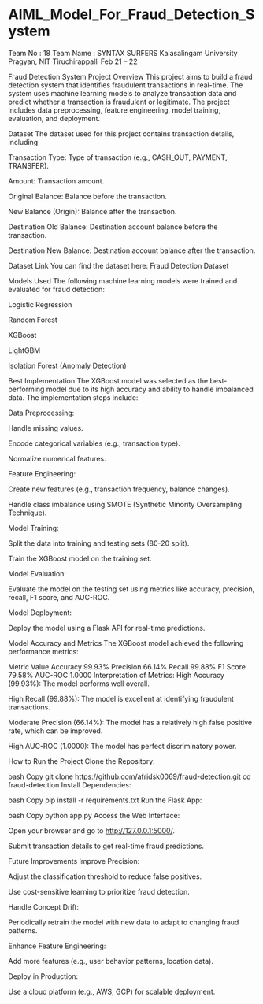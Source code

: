 # AIML_Model_For_Fraud_Detection_System
Team No : 18
Team Name : SYNTAX SURFERS
Kalasalingam University 
Pragyan, NIT Tiruchirappalli
Feb 21 – 22

Fraud Detection System
Project Overview
This project aims to build a fraud detection system that identifies fraudulent transactions in real-time. The system uses machine learning models to analyze transaction data and predict whether a transaction is fraudulent or legitimate. The project includes data preprocessing, feature engineering, model training, evaluation, and deployment.

Dataset
The dataset used for this project contains transaction details, including:

Transaction Type: Type of transaction (e.g., CASH_OUT, PAYMENT, TRANSFER).

Amount: Transaction amount.

Original Balance: Balance before the transaction.

New Balance (Origin): Balance after the transaction.

Destination Old Balance: Destination account balance before the transaction.

Destination New Balance: Destination account balance after the transaction.

Dataset Link
You can find the dataset here: Fraud Detection Dataset

Models Used
The following machine learning models were trained and evaluated for fraud detection:

Logistic Regression

Random Forest

XGBoost

LightGBM

Isolation Forest (Anomaly Detection)

Best Implementation
The XGBoost model was selected as the best-performing model due to its high accuracy and ability to handle imbalanced data. The implementation steps include:

Data Preprocessing:

Handle missing values.

Encode categorical variables (e.g., transaction type).

Normalize numerical features.

Feature Engineering:

Create new features (e.g., transaction frequency, balance changes).

Handle class imbalance using SMOTE (Synthetic Minority Oversampling Technique).

Model Training:

Split the data into training and testing sets (80-20 split).

Train the XGBoost model on the training set.

Model Evaluation:

Evaluate the model on the testing set using metrics like accuracy, precision, recall, F1 score, and AUC-ROC.

Model Deployment:

Deploy the model using a Flask API for real-time predictions.

Model Accuracy and Metrics
The XGBoost model achieved the following performance metrics:

Metric	Value
Accuracy	99.93%
Precision	66.14%
Recall	99.88%
F1 Score	79.58%
AUC-ROC	1.0000
Interpretation of Metrics:
High Accuracy (99.93%): The model performs well overall.

High Recall (99.88%): The model is excellent at identifying fraudulent transactions.

Moderate Precision (66.14%): The model has a relatively high false positive rate, which can be improved.

High AUC-ROC (1.0000): The model has perfect discriminatory power.

How to Run the Project
Clone the Repository:

bash
Copy
git clone https://github.com/afridsk0069/fraud-detection.git
cd fraud-detection
Install Dependencies:

bash
Copy
pip install -r requirements.txt
Run the Flask App:

bash
Copy
python app.py
Access the Web Interface:

Open your browser and go to http://127.0.0.1:5000/.

Submit transaction details to get real-time fraud predictions.

Future Improvements
Improve Precision:

Adjust the classification threshold to reduce false positives.

Use cost-sensitive learning to prioritize fraud detection.

Handle Concept Drift:

Periodically retrain the model with new data to adapt to changing fraud patterns.

Enhance Feature Engineering:

Add more features (e.g., user behavior patterns, location data).

Deploy in Production:

Use a cloud platform (e.g., AWS, GCP) for scalable deployment.
